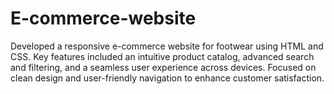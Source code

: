 # E-commerce-website
Developed a responsive e-commerce website for footwear using HTML and CSS. Key features included an intuitive product catalog, advanced search and filtering, and a seamless user experience across devices. Focused on clean design and user-friendly navigation to enhance customer satisfaction.
